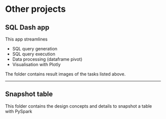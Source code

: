# Other projects

## SQL Dash app
This app streamlines 
- SQL query generation
- SQL query execution
- Data processing (dataframe pivot)
- Visualisation with Plotly

The folder contains result images of the tasks listed above.

---

## Snapshot table
This folder contains the design concepts and details to snapshot a table with PySpark

